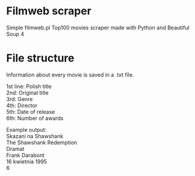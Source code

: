 # Filmweb scraper
Simple filmweb.pl Top100 movies scraper made with Python and Beautiful Soup 4

# File structure
Information about every movie is saved in a .txt file.

1st line: Polish title  
2nd: Original title  
3rd: Genre  
4th: Director  
5th: Date of release  
6th: Number of awards  

Example output:  
Skazani na Shawshank  
The Shawshank Redemption  
Dramat  
Frank Darabont  
 16 kwietnia 1995  
6

